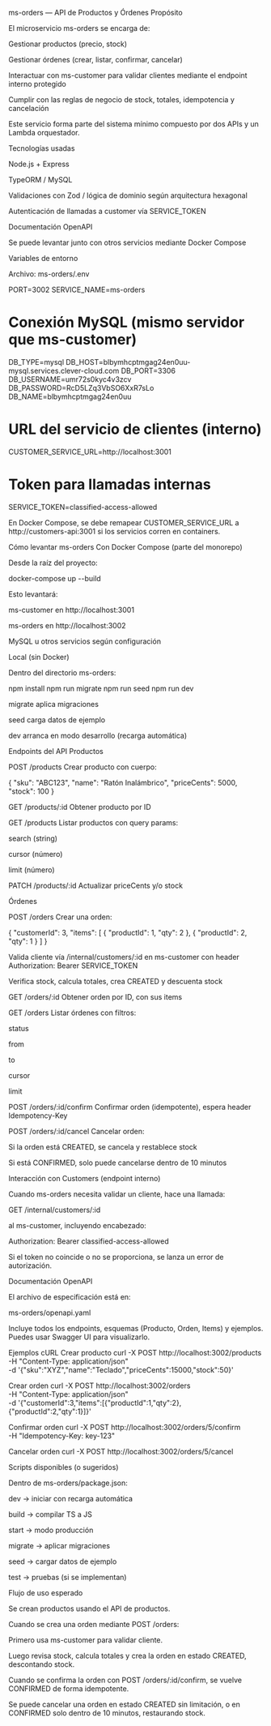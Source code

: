  ms-orders — API de Productos y Órdenes
 Propósito

El microservicio ms-orders se encarga de:

Gestionar productos (precio, stock)

Gestionar órdenes (crear, listar, confirmar, cancelar)

Interactuar con ms-customer para validar clientes mediante el endpoint interno protegido

Cumplir con las reglas de negocio de stock, totales, idempotencia y cancelación

Este servicio forma parte del sistema mínimo compuesto por dos APIs y un Lambda orquestador.

 Tecnologías usadas

Node.js + Express

TypeORM / MySQL

Validaciones con Zod / lógica de dominio según arquitectura hexagonal

Autenticación de llamadas a customer vía SERVICE_TOKEN

Documentación OpenAPI

Se puede levantar junto con otros servicios mediante Docker Compose

 Variables de entorno

Archivo: ms-orders/.env

PORT=3002
SERVICE_NAME=ms-orders

# Conexión MySQL (mismo servidor que ms-customer)
DB_TYPE=mysql
DB_HOST=blbymhcptmgag24en0uu-mysql.services.clever-cloud.com
DB_PORT=3306
DB_USERNAME=umr72s0kyc4v3zcv
DB_PASSWORD=RcD5LZq3VbSO6XxR7sLo
DB_NAME=blbymhcptmgag24en0uu

# URL del servicio de clientes (interno)
CUSTOMER_SERVICE_URL=http://localhost:3001

# Token para llamadas internas
SERVICE_TOKEN=classified-access-allowed


En Docker Compose, se debe remapear CUSTOMER_SERVICE_URL a http://customers-api:3001 si los servicios corren en containers.

 Cómo levantar ms-orders
Con Docker Compose (parte del monorepo)

Desde la raíz del proyecto:

docker-compose up --build


Esto levantará:

ms-customer en http://localhost:3001

ms-orders en http://localhost:3002

MySQL u otros servicios según configuración

Local (sin Docker)

Dentro del directorio ms-orders:

npm install
npm run migrate
npm run seed
npm run dev


migrate aplica migraciones

seed carga datos de ejemplo

dev arranca en modo desarrollo (recarga automática)

 Endpoints del API
Productos

POST /products
Crear producto con cuerpo:

{
  "sku": "ABC123",
  "name": "Ratón Inalámbrico",
  "priceCents": 5000,
  "stock": 100
}


GET /products/:id
Obtener producto por ID

GET /products
Listar productos con query params:

search (string)

cursor (número)

limit (número)

PATCH /products/:id
Actualizar priceCents y/o stock

Órdenes

POST /orders
Crear una orden:

{
  "customerId": 3,
  "items": [
    { "productId": 1, "qty": 2 },
    { "productId": 2, "qty": 1 }
  ]
}


Valida cliente vía /internal/customers/:id en ms-customer con header Authorization: Bearer SERVICE_TOKEN

Verifica stock, calcula totales, crea CREATED y descuenta stock

GET /orders/:id
Obtener orden por ID, con sus items

GET /orders
Listar órdenes con filtros:

status

from

to

cursor

limit

POST /orders/:id/confirm
Confirmar orden (idempotente), espera header Idempotency-Key

POST /orders/:id/cancel
Cancelar orden:

Si la orden está CREATED, se cancela y restablece stock

Si está CONFIRMED, solo puede cancelarse dentro de 10 minutos

 Interacción con Customers (endpoint interno)

Cuando ms-orders necesita validar un cliente, hace una llamada:

GET /internal/customers/:id


al ms-customer, incluyendo encabezado:

Authorization: Bearer classified-access-allowed


Si el token no coincide o no se proporciona, se lanza un error de autorización.

 Documentación OpenAPI

El archivo de especificación está en:

ms-orders/openapi.yaml


Incluye todos los endpoints, esquemas (Producto, Orden, Items) y ejemplos. Puedes usar Swagger UI para visualizarlo.

 Ejemplos cURL
Crear producto
curl -X POST http://localhost:3002/products \
  -H "Content-Type: application/json" \
  -d '{"sku":"XYZ","name":"Teclado","priceCents":15000,"stock":50}'

Crear orden
curl -X POST http://localhost:3002/orders \
  -H "Content-Type: application/json" \
  -d '{"customerId":3,"items":[{"productId":1,"qty":2},{"productId":2,"qty":1}]}'

Confirmar orden
curl -X POST http://localhost:3002/orders/5/confirm \
  -H "Idempotency-Key: key-123"

Cancelar orden
curl -X POST http://localhost:3002/orders/5/cancel

 Scripts disponibles (o sugeridos)

Dentro de ms-orders/package.json:

dev → iniciar con recarga automática

build → compilar TS a JS

start → modo producción

migrate → aplicar migraciones

seed → cargar datos de ejemplo

test → pruebas (si se implementan)

 Flujo de uso esperado

Se crean productos usando el API de productos.

Cuando se crea una orden mediante POST /orders:

Primero usa ms-customer para validar cliente.

Luego revisa stock, calcula totales y crea la orden en estado CREATED, descontando stock.

Cuando se confirma la orden con POST /orders/:id/confirm, se vuelve CONFIRMED de forma idempotente.

Se puede cancelar una orden en estado CREATED sin limitación, o en CONFIRMED solo dentro de 10 minutos, restaurando stock.